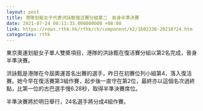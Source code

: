 ```yaml
---
layout: post
title: 港隊划艇女子代表洪詠甄復活賽分組第二　晉身半準決賽
date: 2021-07-24 08:11:33.000000000 +08:00
link: https://news.rthk.hk/rthk/ch/component/k2/1602336-20210724.htm
categories: rthk
---
```


東京奧運划艇女子單人雙槳項目，港隊的洪詠甄在復活賽分組以第2名完成，晉身半準決賽。

洪詠甄是港隊在今屆奧運首名出賽的選手，昨日在初賽位列小組第4，落入復活賽。她今早在復活賽第3組作賽，起步後一直守在第2位，最終亦以這個名次過終點，比第一位的古巴選手慢6.28秒，取得半準決賽席位。

半準決賽將於明日舉行，24名選手將分成4組作賽。
